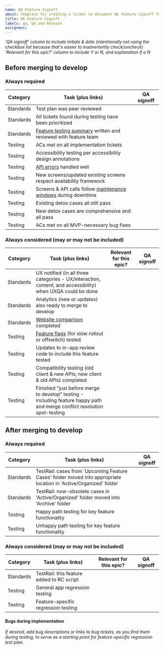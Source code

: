 ```yaml
---
name: QA Feature Signoff
about: Template for creating a ticket to document QA feature signoff for each epic (beyond individual tickets)
title: QA Feature Signoff
labels: qa, QA and Release
assignees: 
---
```

_'QA signoff' column to include initials & date (intentionally *not* using the checkbox list because that's easier to inadvertently check/uncheck)_
_'Relevant for this epic?' column to include Y or N, and explanation if a N_

## Before merging to develop

### Always required
| Category | Task (plus links) | QA signoff |
| -- | -- | -- |
| Standards | Test plan was peer reviewed |  |
| Standards | All tickets found during testing have been prioritized | |
| Standards | [Feature testing summary](https://department-of-veterans-affairs.github.io/va-mobile-app/docs/QA/QualityAssuranceProcess/Testing%20Summary) written and reviewed with feature team | |  
| Testing | ACs met on all implementation tickets | |
| Testing | Accessibility testing per accessibility design annotations | |
| Testing | [API errors](https://dsvavsp.testrail.io/index.php?/suites/view/92&group_by=cases:section_id&group_order=desc&display_deleted_cases=0&group_id=8943) handled well | |
| Testing | New screens/updated existing screens respect availability framework | |
| Testing | Screens & API calls follow [maintenance windows](https://dsvavsp.testrail.io/index.php?/cases/view/33977&group_by=cases:section_id&group_order=desc&display_deleted_cases=0&group_id=8943) during downtime | |
| Testing | Existing detox cases all still pass | |
| Testing | New detox cases are comprehensive and all pass | |
| Testing | ACs met on all MVP-necessary bug fixes | |

 ### Always considered (may or may not be included)     
| Category | Task (plus links) | Relevant for this epic? | QA signoff |
| -- | -- | -- | -- |
| Standards | UX notified (in all three categories - UX/interaction, content, and accessibility) when UXQA could be done | | |
| Standards | Analytics (new or updates) also ready to merge to develop | | |
| Standards | [Website comparison](https://dsvavsp.testrail.io/index.php?/suites/view/92&group_by=cases:section_id&group_id=8945&group_order=asc&display_deleted_cases=0) completed | | |
| Testing | [Feature flags](https://dsvavsp.testrail.io/index.php?/suites/view/92&group_by=cases:section_id&group_order=desc&display_deleted_cases=0&group_id=8942) (for slow rollout or offswitch) tested | | |
| Testing | Updates to in-app review code to include this feature tested | | |
| Testing | Compatibility testing (old client & new APIs; new client & old APIs) completed | | |
| Testing | Finished "just before merge to develop" testing - including feature happy path and merge conflict resolution spot-testing | |

## After merging to develop

### Always required
| Category | Task (plus links) | QA signoff |
| -- | -- | -- |
| Standards | TestRail: cases from 'Upcoming Feature Cases' folder moved into appropriate location in 'Active/Organized' folder |  |
| Standards | TestRail: now-obsolete cases in 'Active/Organized' folder moved into 'Archive' folder |  |
| Testing | Happy path testing for key feature functionality |  |
| Testing | Unhappy path testing for key feature functionality |  |

 ### Always considered (may or may not be included)     
| Category | Task (plus links) | Relevant for this epic? | QA signoff |
| -- | -- | -- | -- |
| Standards | TestRail: this feature added to RC script | | |
| Testing | General app regression testing | | |
| Testing | Feature-specific regression testing | | |

#### Bugs during implementation
_If desired, add bug descriptions or links to bug tickets, as you find them during testing, to serve as a starting point for feature-specific regression test plan._
